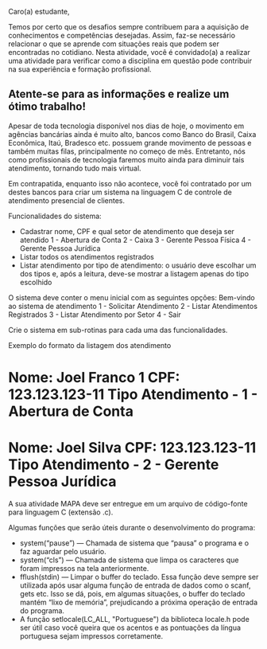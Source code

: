 Caro(a) estudante,

Temos por certo que os desafios sempre contribuem para a aquisição de conhecimentos e competências desejadas. Assim, faz-se necessário relacionar o que se aprende com situações reais que podem ser encontradas no cotidiano. Nesta atividade, você é convidado(a) a realizar uma atividade para verificar como a disciplina em questão pode contribuir na sua experiência e formação profissional. 

Atente-se para as informações e realize um ótimo trabalho!
-----------------
Apesar de toda tecnologia disponível nos dias de hoje, o movimento em agências bancárias ainda é muito alto, bancos como Banco do Brasil, Caixa Econômica, Itaú, Bradesco etc. possuem grande movimento de pessoas e também muitas filas, principalmente no começo de mês. Entretanto, nós como profissionais de tecnologia faremos muito ainda para diminuir tais atendimento, tornando tudo mais virtual.

Em contrapatida, enquanto isso não acontece, você foi contratado por um destes bancos para criar um sistema na linguagem C de controle de atendimento presencial de clientes.

Funcionalidades do sistema:
- Cadastrar nome, CPF e qual setor de atendimento que deseja ser atendido
1 - Abertura de Conta
2 - Caixa
3 - Gerente Pessoa Física
4 - Gerente Pessoa Jurídica
- Listar todos os atendimentos registrados
- Listar atendimento por tipo de atendimento: o usuário deve escolhar um dos tipos e, após a leitura, deve-se mostrar a listagem apenas do tipo escolhido

O sistema deve conter o menu inicial com as seguintes opções:
Bem-vindo ao sistema de atendimento
1 - Solicitar Atendimento
2 - Listar Atendimentos Registrados
3 - Listar Atendimento por Setor
4 - Sair

Crie o sistema em sub-rotinas para cada uma das funcionalidades.

Exemplo do formato da listagem dos atendimento

Nome: Joel Franco 1
CPF: 123.123.123-11
Tipo Atendimento - 1 - Abertura de Conta
===============================
Nome: Joel Silva
CPF: 123.123.123-11
Tipo Atendimento - 2 - Gerente Pessoa Jurídica
===============================

A sua atividade MAPA deve ser entregue em um arquivo de código-fonte para linguagem C (extensão .c).

Algumas funções que serão úteis durante o desenvolvimento do programa:
* system(“pause”) — Chamada de sistema que “pausa” o programa e o faz aguardar pelo usuário.
* system(“cls”) — Chamada de sistema que limpa os caracteres que foram impressos na tela anteriormente.
* fflush(stdin) — Limpar o buffer do teclado. Essa função deve sempre ser utilizada após usar alguma função de entrada de dados como o scanf, gets etc. Isso se dá, pois, em algumas situações, o buffer do teclado mantém “lixo de memória”, prejudicando a próxima operação de entrada do programa.
* A função setlocale(LC_ALL, "Portuguese") da biblioteca locale.h pode ser útil caso você queira que os acentos e as pontuações da língua portuguesa sejam impressos corretamente.​
